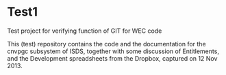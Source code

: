 Test1
=====

Test project for verifying function of GIT for WEC code

This (test) repository contains the code and the documentation for the
cnvpgc subsystem of ISDS, together with some discussion of Entitlements,
and the Development spreadsheets from the Dropbox, captured on 12 Nov 2013.

